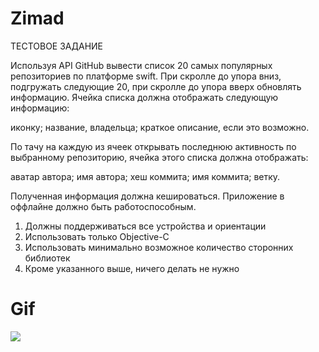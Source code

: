 # Zimad
ТЕСТОВОЕ ЗАДАНИЕ


Используя API GitHub вывести список 20 самых популярных репозиториев по платформе swift.
При скролле до упора вниз, подгружать следующие 20, при скролле до упора вверх обновлять информацию.
Ячейка списка должна отображать следующую информацию:

иконку;
название,
владельца;
краткое описание, если это возможно.


По тачу на каждую из ячеек открывать последнюю активность по выбранному репозиторию, ячейка этого списка должна
отображать:

аватар автора;
имя автора;
хеш коммита;
имя коммита;
ветку.


Полученная информация должна кешироваться. Приложение в оффлайне должно быть работоспособным.

1. Должны поддерживаться все устройства и ориентации
2. Использовать только Objective-C
3. Использовать минимально возможное количество сторонних библиотек
4. Кроме указанного выше, ничего делать не нужно

# Gif

![](Zimad.gif)
